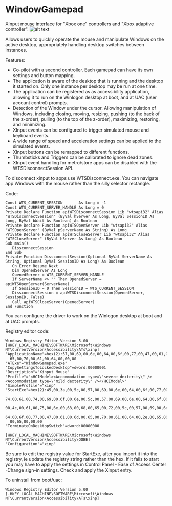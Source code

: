 # WindowGamepad
XInput mouse interface for "Xbox one" controllers and "Xbox adaptive controller".
![alt text](https://user-images.githubusercontent.com/39764372/137580156-46b20afb-0c2b-439e-a815-88c16d4cb897.png)

Allows users to quickly operate the mouse and manipulate Windows on the active desktop, appropriately handling desktop switches between instances.

Features:

* Co-pilot with a second controller. Each gamepad can have its own settings and button mapping.
* The application is aware of the desktop that is running and the desktop it started on.  Only one instance per desktop may be run at one time.
* The application can be registered as as accessibility application, allowing it to run on the Winlogon desktop at boot, and at UAC (user account control) prompts.
* Detection of the Window under the cursor.  Allowing manipulation of Windows, including closing, moving, resizing, pushing (to the back of the z-order), pulling (to the top of the z-order), maximizing, restoring, and minimizing.
* XInput events can be configured to trigger simulated mouse and keyboard events.
* A wide range of speed and acceleration settings can be applied to the simulated events.
* XInput buttons can be remapped to different functions.
* Thumbsticks and Triggers can be calibrated to ignore dead zones.
* XInput event handling for metro/store apps can be disabled with the WTSDisconnectSession API.

To disconnect xinput to apps use WTSDisconnect.exe.  You can navigate app Windows with the mouse rather than the silly selector rectangle.

Code:


```
Const WTS_CURRENT_SESSION       As Long = -1
Const WTS_CURRENT_SERVER_HANDLE As Long = 0
Private Declare Function apiWTSDisconnectSession Lib "wtsapi32" Alias "WTSDisconnectSession" (ByVal hServer As Long, ByVal SessionID As Long, ByVal bWait As Boolean) As Boolean
Private Declare Function apiWTSOpenServer Lib "wtsapi32" Alias "WTSOpenServer" (ByVal pServerName As String) As Long
Private Declare Function apiWTSCloseServer Lib "wtsapi32" Alias "WTSCloseServer" (ByVal hServer As Long) As Boolean
Sub main()
   DissconnectSession
End Sub
Private Function DissconnectSession(Optional ByVal ServerName As String, Optional ByVal SessionID As Long) As Boolean
   On Error Resume Next
   Dim OpenedServer As Long
   OpenedServer = WTS_CURRENT_SERVER_HANDLE
   If ServerName <> "" Then OpenedServer = apiWTSOpenServer(ServerName)
   If SessionID = 0 Then SessionID = WTS_CURRENT_SESSION
   DissconnectSession = apiWTSDisconnectSession(OpenedServer, SessionID, False)
   Call apiWTSCloseServer(OpenedServer)
End Function
```

You can configure the driver to work on the Winlogon desktop at boot and at UAC prompts.

Registry editor code:
```
Windows Registry Editor Version 5.00
[HKEY_LOCAL_MACHINE\SOFTWARE\Microsoft\Windows NT\CurrentVersion\Accessibility\ATs\xinp]
"ApplicationName"=hex(2):57,00,69,00,6e,00,64,00,6f,00,77,00,47,00,61,00,6d,00,\
  65,00,70,00,61,00,64,00,00,00
"ATExe"="WindowGamepad.exe"
"CopySettingsToLockedDesktop"=dword:00000001
"Description"="Xinput Mouse"
"Profile"="<HCIModel><Accommodation type=\"severe dexterity\" /><Accommodation type=\"mild dexterity\" /></HCIModel>"
"SimpleProfile"="xinp"
"StartExe"=hex(2):45,00,3a,00,5c,00,57,00,69,00,6e,00,64,00,6f,00,77,00,53,00,\
  74,00,61,00,74,00,69,00,6f,00,6e,00,5c,00,57,00,69,00,6e,00,64,00,6f,00,77,\
  00,4c,00,61,00,75,00,6e,00,63,00,68,00,65,00,72,00,5c,00,57,00,69,00,6e,00,\
  64,00,6f,00,77,00,47,00,61,00,6d,00,65,00,70,00,61,00,64,00,2e,00,65,00,78,\
  00,65,00,00,00
"TerminateOnDesktopSwitch"=dword:00000000

[HKEY_LOCAL_MACHINE\SOFTWARE\Microsoft\Windows NT\CurrentVersion\Accessibility\OOBE]
"Configuration"="xinp"
```

Be sure to edit the registry value for StartExe, after you import it into the registry, ie update the registry string rather than the hex.  If it fails to start you may have to apply the settings in Control Panel - Ease of Access Center -Change sign-in settings.  Check and apply the XInput entry.

To uninstall from boot/uac:
```
Windows Registry Editor Version 5.00
[-HKEY_LOCAL_MACHINE\SOFTWARE\Microsoft\Windows NT\CurrentVersion\Accessibility\ATs\xinp]
```



